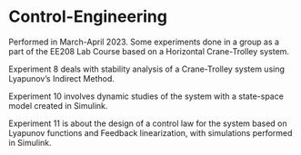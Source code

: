 # Control-Engineering
Performed in March-April 2023. Some experiments done in a group as a part of the EE208 Lab Course based on a Horizontal Crane-Trolley system.

Experiment 8 deals with stability analysis of a Crane-Trolley system using Lyapunov’s Indirect Method.

Experiment 10 involves dynamic studies of the system with a state-space model created in Simulink.

Experiment 11 is about the design of a control law for the system based on Lyapunov functions and Feedback linearization, with simulations performed in Simulink.
